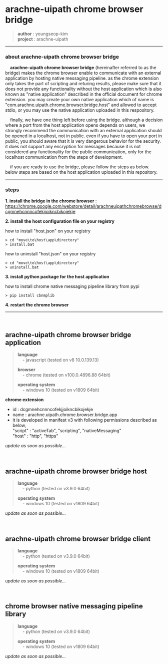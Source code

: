 # arachne-uipath chrome browser bridge
> **author** : youngseop-kim <br>
> **project** : arachne-uipath

---

### **about arachne-uipath chrome browser bridge**

&nbsp; &nbsp; **arachne-uipath chrome browser bridge** (hereinafter referred to as the bridge) makes the chrome browser enable to communicate with an external application by hosting native messaging pipeline. as the chrome extension only takes the part of scripting and returing results, please make sure that it does not provide any functionality without the host application which is also known as "native application" described in the official document for chrome extension. you may create your own native application which of name is "com.arachne.uipath.chrome.browser.bridge.host" and allowed to accept stdio, or you may use the native application uploaded in this respository. 

&nbsp; &nbsp; finally, we have one thing left before using the bridge. although a decision where a port from the host application opens depends on users, we strongly recommend the communication with an external application should be opened in a localhost, not in public. even if you have to open your port in public, you should aware that it is very dangerous behavior for the security. it does not support any encryption for messages because it is not considered any functionality for the public communication, only for the localhost communication from the steps of development.

&nbsp; &nbsp; if you are ready to use the bridge, please follow the steps as below. below steps are based on the host application uploaded in this repository.

---

### **steps**

**1. install the bridge in the chrome browser** : https://chrome.google.com/webstore/detail/arachneuipathchromebrowse/dcgmnehcnnncofekjjoikncbikojekje

**2. install the host configuration file on your registry**

how to install "host.json" on your registry

```console
> cd "move\to\host\app\directory"
> install.bat
```

how to uninstall "host.json" on your registry

```console
> cd "move\to\host\app\directory"
> uninstall.bat
```

**3. install python package for the host application**

how to install chrome native messaging pipeline library from pypi
```console
> pip install cbnmplib
```

**4. restart the chrome browser**

---

<br> 

## arachne-uipath chrome browser bridge application

> **language** <br>
> &nbsp; &nbsp; - javascript (tested on v8 10.0.139.13) <br>
> 
> **browser** <br> 
> &nbsp; &nbsp; - chrome (tested on v100.0.4896.88 64bit)
> 
> **operating system** <br>
> &nbsp; &nbsp; - windows 10 (tested on v1809 64bit) <br>

**chrome extension**
- id : dcgmnehcnnncofekjjoikncbikojekje
- name : arachne.uipath.chrome.browser.bridge.app
- it is developed in manifest v3 with following permissions described as below, <br> 
"script" : "activeTab", "scripting", "nativeMessaging" <br> 
"host" : "http", "https"

_update as soon as possible..._

<br> 

## arachne-uipath chrome browser bridge host
> **language** <br> 
> &nbsp; &nbsp; - python (tested on v3.9.0 64bit) <br>
> 
> **operating system** <br>
> &nbsp; &nbsp; - windows 10 (tested on v1809 64bit) <br>

_update as soon as possible..._

<br>

## arachne-uipath chrome browser bridge client
> **language** <br> 
> &nbsp; &nbsp; - python (tested on v3.9.0 64bit) <br>
> 
> **operating system** <br>
> &nbsp; &nbsp; - windows 10 (tested on v1809 64bit) <br>

_update as soon as possible..._

<br>

## chrome browser native messaging pipeline library
> **language** <br> 
> &nbsp; &nbsp; - python (tested on v3.9.0 64bit) <br>
> 
> **operating system** <br>
> &nbsp; &nbsp; - windows 10 (tested on v1809 64bit) <br>

_update as soon as possible..._

<br>

